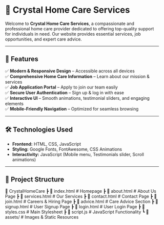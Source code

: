 # 🌟 Crystal Home Care Services  

Welcome to **Crystal Home Care Services**, a compassionate and professional home care provider dedicated to offering top-quality support for individuals in need. Our website provides essential services, job opportunities, and expert care advice.  

---

## 🚀 Features  
✅ **Modern & Responsive Design** – Accessible across all devices  
✅ **Comprehensive Home Care Information** – Learn about our mission & services  
✅ **Job Application Portal** – Apply to join our team easily  
✅ **Secure User Authentication** – Sign up & log in with ease  
✅ **Interactive UI** – Smooth animations, testimonial sliders, and engaging elements  
✅ **Mobile-Friendly Navigation** – Optimized for seamless browsing  

---

## 🛠 Technologies Used  
- **Frontend:** HTML, CSS, JavaScript  
- **Styling:** Google Fonts, FontAwesome, CSS Animations  
- **Interactivity:** JavaScript (Mobile menu, Testimonials slider, Scroll animations)  

---

## 📂 Project Structure  

📂 CrystalHomeCare 
┣ 📜 index.html # Homepage
┣ 📜 about.html # About Us Page
┣ 📜 services.html # Our Services 
┣ 📜 contact.html # Contact Page 
┣ 📜 join.html # Careers & Hiring Page 
┣ 📜 advice.html # Care Advice Section
┣ 📜 signup.html # User Signup Page
┣ 📜 login.html # User Login Page 
┣ 📜 styles.css # Main Stylesheet 
┣ 📜 script.js # JavaScript Functionality
┗ 📂 assets/ # Images & Static Resources
